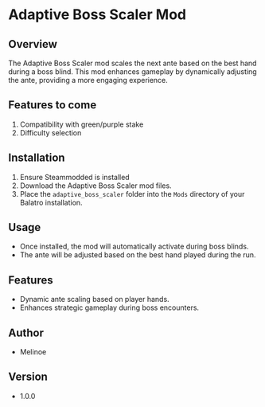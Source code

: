 # Adaptive Boss Scaler Mod

## Overview
The Adaptive Boss Scaler mod scales the next ante based on the best hand during a boss blind. This mod enhances gameplay by dynamically adjusting the ante, providing a more engaging experience.
## Features to come
1. Compatibility with green/purple stake
2. Difficulty selection
## Installation
1. Ensure Steammodded is installed
2. Download the Adaptive Boss Scaler mod files.
3. Place the `adaptive_boss_scaler` folder into the `Mods` directory of your Balatro installation.

## Usage
- Once installed, the mod will automatically activate during boss blinds.
- The ante will be adjusted based on the best hand played during the run.

## Features
- Dynamic ante scaling based on player hands.
- Enhances strategic gameplay during boss encounters.

## Author
- Melinoe

## Version
- 1.0.0

